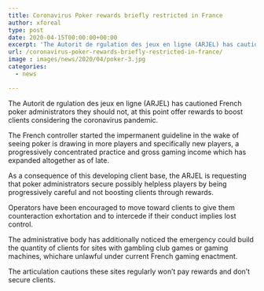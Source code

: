 ```yaml
---
title: Coronavirus Poker rewards briefly restricted in France
author: xforeal 
type: post
date: 2020-04-15T00:00:00+00:00
excerpt: 'The Autorit de rgulation des jeux en ligne (ARJEL) has cautioned French poker administrators they should not, at this point offer rewards to boost clients considering the coronavirus pandemic '
url: /coronavirus-poker-rewards-briefly-restricted-in-france/
image : images/news/2020/04/poker-3.jpg
categories:
  - news

---
```

The Autorit de rgulation des jeux en ligne (ARJEL) has cautioned French poker administrators they should not, at this point offer rewards to boost clients considering the coronavirus pandemic. 

The French controller started the impermanent guideline in the wake of seeing poker is drawing in more players and specifically new players, a progressively concentrated practice and gross gaming income which has expanded altogether as of late. 

As a consequence of this developing client base, the ARJEL is requesting that poker administrators secure possibly helpless players by being progressively careful and not boosting clients through rewards. 

Operators have been encouraged to move toward clients to give them counteraction exhortation and to intercede if their conduct implies lost control. 

The administrative body has additionally noticed the emergency could build the quantity of clients for sites with gambling club games or gaming machines, whichare unlawful under current French gaming enactment. 

The articulation cautions these sites regularly won&#8217;t pay rewards and don&#8217;t secure clients.